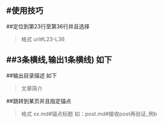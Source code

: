 #使用技巧
---

##定位到第23行至第36行并且选择 
>格式 url#L23-L36

##3条横线,输出1条横线)
如下
---

##输出目录描述
如下
 > 文章简介  

##跳转到某页并且指定锚点
> 格式 xx.md#锚点标题
> 如：post.md#接收post再验证_例b
